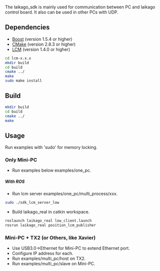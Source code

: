 The laikago_sdk is mainly used for communication between PC and laikago control board.
It also can be used in other PCs with UDP.

## Dependencies
* [Boost](http://www.boost.org) (version 1.5.4 or higher)
* [CMake](http://www.cmake.org) (version 2.8.3 or higher)
* [LCM](https://lcm-proj.github.io) (version 1.4.0 or higher)
```bash
cd lcm-x.x.x
mkdir build
cd build
cmake ../
make
sudo make install
```

## Build
```bash
mkdir build
cd build
cmake ../
make
```

## Usage
Run examples with 'sudo' for memory locking.

### Only Mini-PC
* Run examples below examples/one_pc.

##### With ROS
* Run lcm server examples/one_pc/multi_process/xxx.
```bash
sudo ./sdk_lcm_server_low
```
* Build laikago_real in catkin workspace.
```bash
roslaunch laikago_real low_client.launch
rosrun laikago_real position_lcm_publisher
```

### Mini-PC + TX2 (or Others, like Xavier)
* Use USB3.0->Ethernet for Mini-PC to extend Ethernet port. 
* Configure IP address for each.
* Run examples/multi_pc/host on TX2.
* Run examples/multi_pc/slave on Mini-PC.
